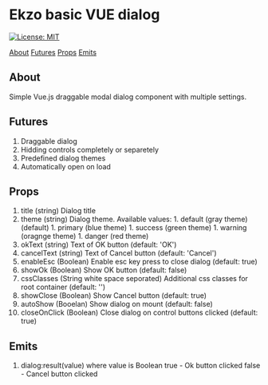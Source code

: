 # Ekzo basic VUE dialog

[![License: MIT](https://img.shields.io/badge/License-MIT-yellow.svg)](https://opensource.org/licenses/MIT)

[About](#about)
[Futures](#futures)
[Props](#props)
[Emits](#emits)

## About
Simple Vue.js draggable modal dialog component with multiple settings.

## Futures

1. Draggable dialog
1. Hidding controls completely or separetely
1. Predefined dialog themes
1. Automatically open on load

## Props

1. title (string)
    Dialog title 
1. theme  (string)
    Dialog theme. Available values:
        1. default (gray theme)(default)
        1. primary (blue theme)
        1. success (green theme)
        1. warning (oragnge theme)
        1. danger  (red theme)
1. okText (string)
    Text of OK button (default: 'OK')
1. cancelText (string)
    Text of Cancel button (default: 'Cancel')
1. enableEsc (Boolean)
    Enable esc key press to close dialog (default: true)
1. showOk (Boolean)
    Show OK button (default: false)
1. cssClasses (String white space seporated)
    Additional css classes for root container (default: '')
1. showClose (Boolean)
    Show Cancel button (default: true)
1. autoShow (Booelan)
    Show dialog on mount (default: false)
1. closeOnClick (Boolean)
    Close dialog on control buttons clicked (default: true)

## Emits

1. dialog:result(value) where value is Boolean
    true - Ok button clicked
    false - Cancel button clicked